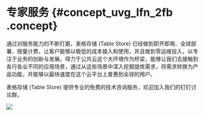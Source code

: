 # 专家服务 {#concept_uvg_lfn_2fb .concept}

通过对服务能力的不断打磨，表格存储 \(Table Store\) 已经做到即开即用、全球部署、按量计费，让客户能够以极低的成本接入和使用，并且做到零运维投入，以专注于业务的创新与发展。得力于公共云这个大环境作为桥梁，能够让我们去接触到各行各业不同的应用场景，通过从这些场景中深入挖掘提炼需求，将需求转换为产品功能，并能够以最快速度在这个云平台上普惠到全球的用户。

表格存储 \(Table Store\) 提供专业的免费的技术咨询服务，欢迎加入我们的钉钉讨论群。

![](http://static-aliyun-doc.oss-cn-hangzhou.aliyuncs.com/assets/img/21648/153727132112238_zh-CN.png)

